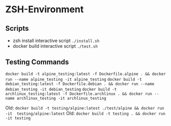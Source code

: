 # ZSH-Environment

## Scripts

- zsh install interactive script `./install.sh`
- docker build interactive script `./test.sh`
  
## Testing Commands

`docker build -t alpine_testing:latest -f Dockerfile.alpine . && docker run --name alpine_testing -it alpine_testing`
`docker build -t debian_testing:latest -f Dockerfile.debian . && docker run --name debian_testing -it debian_testing`
`docker build -t archlinux_testing:latest -f Dockerfile.archlinux . && docker run --name archlinux_testing -it archlinux_testing`

Old: `docker build -t testing/alpine:latest ./test/alpine && docker run -it  testing/alpine:latest`
Old: `docker build -t testing . && docker run -it testing`
